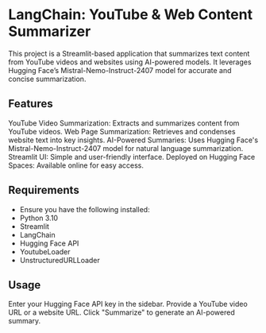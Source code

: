 # LangChain: YouTube & Web Content Summarizer
This project is a Streamlit-based application that summarizes text content from YouTube videos and websites using AI-powered models. It leverages Hugging Face’s Mistral-Nemo-Instruct-2407 model for accurate and concise summarization.

## Features
YouTube Video Summarization: Extracts and summarizes content from YouTube videos.
Web Page Summarization: Retrieves and condenses website text into key insights.
AI-Powered Summaries: Uses Hugging Face's Mistral-Nemo-Instruct-2407 model for natural language summarization.
Streamlit UI: Simple and user-friendly interface.
Deployed on Hugging Face Spaces: Available online for easy access.

## Requirements
- Ensure you have the following installed:
- Python 3.10
- Streamlit
- LangChain
- Hugging Face API
- YoutubeLoader
- UnstructuredURLLoader

## Usage
Enter your Hugging Face API key in the sidebar.
Provide a YouTube video URL or a website URL.
Click "Summarize" to generate an AI-powered summary.
